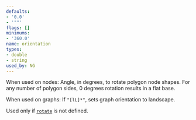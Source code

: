 ```yaml
---
defaults:
- '0.0'
- '""'
flags: []
minimums:
- '360.0'
name: orientation
types:
- double
- string
used_by: NG
---
```

When used on nodes: Angle, in degrees, to rotate polygon node shapes. For any number of polygon sides, 0 degrees rotation results in a flat base.

When used on graphs: If `"[lL]*"`, sets graph orientation to landscape.

Used only if [`rotate`](#d:rotate) is not defined.
